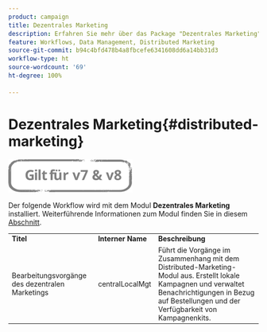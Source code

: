 ```yaml
---
product: campaign
title: Dezentrales Marketing
description: Erfahren Sie mehr über das Package "Dezentrales Marketing".
feature: Workflows, Data Management, Distributed Marketing
source-git-commit: b94c4bfd478b4a8fbcefe6341608dd6a14bb31d3
workflow-type: ht
source-wordcount: '69'
ht-degree: 100%

---
```



# Dezentrales Marketing{#distributed-marketing}

![](../../assets/common.svg)

Der folgende Workflow wird mit dem Modul **Dezentrales Marketing** installiert. Weiterführende Informationen zum Modul finden Sie in diesem [Abschnitt](../../distributed/using/about-distributed-marketing.md).

<table> 
 <tbody> 
  <tr> 
   <td> <strong>Titel</strong><br /> </td> 
   <td> <strong>Interner Name</strong><br /> </td> 
   <td> <strong>Beschreibung</strong><br /> </td> 
  </tr> 
  <tr> 
   <td> <span class="uicontrol">Bearbeitungsvorgänge des dezentralen Marketings</span> <br /> </td> 
   <td> <span class="uicontrol">centralLocalMgt</span> <br /> </td> 
   <td> Führt die Vorgänge im Zusammenhang mit dem Distributed-Marketing-Modul aus. Erstellt lokale Kampagnen und verwaltet Benachrichtigungen in Bezug auf Bestellungen und der Verfügbarkeit von Kampagnenkits.<br /> </td> 
  </tr> 
 </tbody> 
</table>

